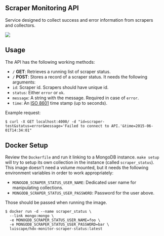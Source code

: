 ## Scraper Monitoring API
Service designed to collect success and error information from scrapers and collectors.

[![](https://badge.imagelayers.io/luiscape/hdx-monitor-scraper-status:latest.svg)](https://imagelayers.io/?images=luiscape/hdx-monitor-scraper-status:latest 'Get your own badge on imagelayers.io')

## Usage
The API has the following working methods:

* `/` **GET**: Retrieves a running list of scraper status.
* `/` **POST**: Stores a record of a scraper status. It needs the following arguments:
 * `id`: Scraper id. Scrapers should have unique id.
 * `status`: Either `error` or `ok`.
 * `message`: A string with the message. Required in case of `error`.
 * `time`: An [ISO 8601](https://en.wikipedia.org/wiki/ISO_8601) time stamp (up to seconds).

Example request:

```shell
$ curl -X GET localhost:4000/ -d "id=scraper-test&status=error&message='Failed to connect to API.'&time=2015-06-01T14:34:01"
```

## Docker Setup
Review the `Dockerfile` and run it linking to a MongoDB instance. `make setup` will try to setup its own collection in the instance (called `scraper_status`). This image doesn't need a volume mounted, but it needs the following environment variables in order to work appropriately:

* `MONOGDB_SCRAPER_STATUS_USER_NAME`: Dedicated user name for manipulating collections.
* `MONGODB_SCRAPER_STATUS_USER_PASSWORD`: Password for the user above.

Those should be passed when running the image.

```shell
$ docker run -d --name scraper_status \
  --link mongo:mongo \
  -e MONOGDB_SCRAPER_STATUS_USER_NAME=foo \
  -e MONGODB_SCRAPER_STATUS_USER_PASSWORD=bar \
  luiscape/hdx-monitor-scraper-status:latest
```
